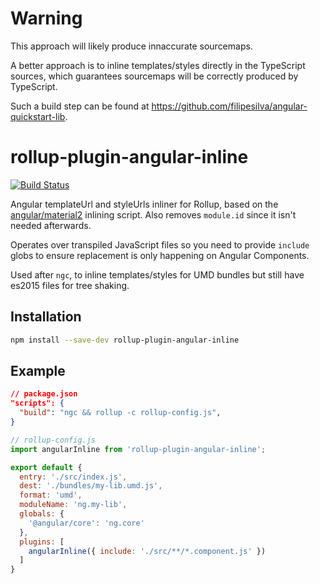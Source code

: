 # Warning
This approach will likely produce innaccurate sourcemaps. 

A better approach is to inline templates/styles directly in the TypeScript sources, which guarantees sourcemaps will be correctly produced by TypeScript.

Such a build step can be found at https://github.com/filipesilva/angular-quickstart-lib.

# rollup-plugin-angular-inline
[![Build Status][travis-badge]][travis-badge-url]

Angular templateUrl and styleUrls inliner for Rollup, based on the 
[angular/material2](https://github.com/angular/material2/blob/master/scripts/release/inline-resources.js)
inlining script.
Also removes `module.id` since it isn't needed afterwards.

Operates over transpiled JavaScript files so you need to provide `include` globs to ensure
replacement is only happening on Angular Components.

Used after `ngc`, to inline templates/styles for UMD bundles but still have es2015 files for
tree shaking.


## Installation
```bash
npm install --save-dev rollup-plugin-angular-inline
```


## Example
```json
// package.json
"scripts": {
  "build": "ngc && rollup -c rollup-config.js",
}
```
```javascript
// rollup-config.js
import angularInline from 'rollup-plugin-angular-inline';

export default {
  entry: './src/index.js',
  dest: './bundles/my-lib.umd.js',
  format: 'umd',
  moduleName: 'ng.my-lib',
  globals: {
    '@angular/core': 'ng.core'
  },
  plugins: [
    angularInline({ include: './src/**/*.component.js' })
  ]
}
```

[travis-badge]: https://travis-ci.org/filipesilva/rollup-plugin-angular-inline.svg?branch=master
[travis-badge-url]: https://travis-ci.org/filipesilva/rollup-plugin-angular-inline

